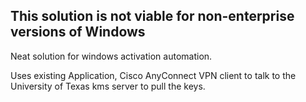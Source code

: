 ## This solution is not viable for non-enterprise versions of Windows
Neat solution for windows activation automation.

Uses existing Application, Cisco AnyConnect VPN client to talk to the University of Texas kms server to pull the keys.

